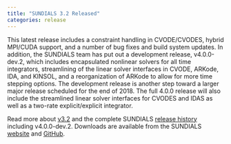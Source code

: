 ```yaml
---
title: "SUNDIALS 3.2 Released"
categories: release
---
```


This latest release includes a constraint handling in CVODE/CVODES, hybrid MPI/CUDA support, and a number of bug fixes and build system updates. In addition, the SUNDIALS team has put out a development release, v4.0.0-dev.2, which  includes encapsulated nonlinear solvers for all time integrators, streamlining of the linear solver interfaces in CVODE, ARKode, IDA, and KINSOL, and a reorganization of ARKode to allow for more time stepping options. The development release is another step toward a larger major release scheduled for the end of 2018. The full 4.0.0 release will also include the streamlined linear solver interfaces for CVODES and IDAS as well as a two-rate explicit/explicit integrator.  

Read more about [v3.2](https://computing.llnl.gov/projects/sundials/sundials-software) and the complete SUNDIALS [release history](https://computing.llnl.gov/projects/sundials/release-history) including v4.0.0-dev.2. Downloads are available from the SUNDIALS [website](https://computing.llnl.gov/projects/sundials) and [GitHub](https://github.com/LLNL/sundials).
